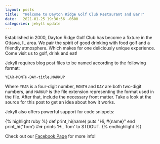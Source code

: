```yaml
---
layout: posts
title:  "Welcome to Dayton Ridge Golf Club Restaurant and Bar!"
date:   2021-01-25 19:30:56 -0600
categories: jekyll update
---
```

Established in 2000, Dayton Ridge Golf Club has become a fixture in the Ottawa, IL area. We pair the spirit of good drinking with food golf and a friendly atmosphere. Which makes for one deliciously unique experience. Come visit us to golf, drink and eat!

Jekyll requires blog post files to be named according to the following format:

`YEAR-MONTH-DAY-title.MARKUP`

Where `YEAR` is a four-digit number, `MONTH` and `DAY` are both two-digit numbers, and `MARKUP` is the file extension representing the format used in the file. After that, include the necessary front matter. Take a look at the source for this post to get an idea about how it works.

Jekyll also offers powerful support for code snippets:

{% highlight ruby %}
def print_hi(name)
  puts "Hi, #{name}"
end
print_hi('Tom')
#=> prints 'Hi, Tom' to STDOUT.
{% endhighlight %}

Check out our [Facebook Page][facebook] for more info!

[facebook]: https://www.facebook.com/daytonridgegolf/

